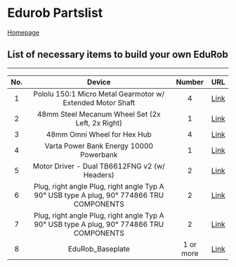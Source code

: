 # Edurob Partslist
[Homepage](https://www.imsl.fh-dortmund.de/mobile-roboter/edurob/)
## List of necessary items to build your own EduRob

---
|No.| Device | Number | URL |
|:---:|:---:|:---:|:---:|
| 1 |Pololu 150:1 Micro Metal Gearmotor w/ Extended Motor Shaft| 4 | [Link](https://www.robotshop.com/products/6v-1001-155rpm-micro-metal-gearmotor-encoder)  |
| 2 | 48mm Steel Mecanum Wheel Set (2x Left, 2x Right)  | 1 | [Link](https://eu.robotshop.com/products/48mm-steel-mecanum-wheel-set-2x-left-2x-right)  |
| 3 | 48mm Omni Wheel for Hex Hub  |4| [Link](https://eu.robotshop.com/products/48mm-omni-wheel-hex-hub)  |
| 4 | Varta Power Bank Energy 10000 Powerbank  |1| [Link](https://www.conrad.de/de/p/varta-power-bank-energy-10000-powerbank-10000-mah-lipo-usb-c-weiss-schwarz-2338727.html?refresh=true)  |
| 5 | Motor Driver - Dual TB6612FNG v2 (w/ Headers)  |2| [Link](https://eu.robotshop.com/products/motor-driver-dual-tb6612fng-v2-headers)|
| 6 | Plug, right angle Plug, right angle Typ A 90° USB type A plug, 90° 774866 TRU COMPONENTS  |2| [Link](https://www.conrad.com/p/plug-right-angle-plug-right-angle-typ-a-90-usb-type-a-plug-90-774866-tru-components-content-1-pcs-1567163)|
| 7 | Plug, right angle Plug, right angle Typ A 90° USB type A plug, 90° 774866 TRU COMPONENTS  |2| [Link](https://www.conrad.com/p/plug-right-angle-plug-right-angle-typ-a-90-usb-type-a-plug-90-774866-tru-components-content-1-pcs-1567163)|
| 8 | EduRob_Baseplate  |1 or more| [Link](/CAD/EduRob_Baseplate.STEP)|